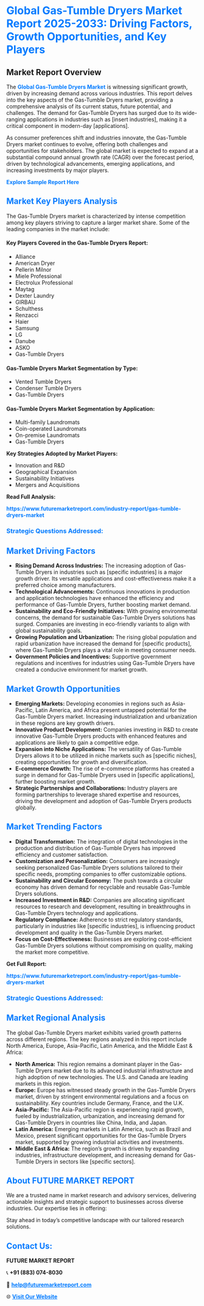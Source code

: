 <h1 style="color: #007BFF;">Global Gas-Tumble Dryers Market Report 2025-2033: Driving Factors, Growth Opportunities, and Key Players</h1>

<section id="overview">
<h2>Market Report Overview</h2>
<p>The <a href="https://www.futuremarketreport.com/industry-report/gas-tumble-dryers-market" style="color: #007BFF; text-decoration: none;"><strong>Global Gas-Tumble Dryers Market</strong></a> is witnessing significant growth, driven by increasing demand across various industries. This report delves into the key aspects of the Gas-Tumble Dryers market, providing a comprehensive analysis of its current status, future potential, and challenges. The demand for Gas-Tumble Dryers has surged due to its wide-ranging applications in industries such as [insert industries], making it a critical component in modern-day [applications].</p>
<p>As consumer preferences shift and industries innovate, the Gas-Tumble Dryers market continues to evolve, offering both challenges and opportunities for stakeholders. The global market is expected to expand at a substantial compound annual growth rate (CAGR) over the forecast period, driven by technological advancements, emerging applications, and increasing investments by major players.</p>
</section>

<section id="overview">
<p><a href="https://www.futuremarketreport.com/request-sample/reportId=100809" style="color: #007BFF; text-decoration: none;"><strong>Explore Sample Report Here</strong></a></p>
</section>

<section id="key-players">
<h2 style="color: #007BFF;">Market Key Players Analysis</h2>
<p>The Gas-Tumble Dryers market is characterized by intense competition among key players striving to capture a larger market share. Some of the leading companies in the market include:</p>
<h4>Key Players Covered in the Gas-Tumble Dryers Report:</h4>
<ul><li>Alliance</li><li>American Dryer</li><li>Pellerin Milnor</li><li>Miele Professional</li><li>Electrolux Professional</li><li>Maytag</li><li>Dexter Laundry</li><li>GIRBAU</li><li>Schulthess</li><li>Renzacci</li><li>Haier</li><li>Samsung</li><li>LG</li><li>Danube</li><li>ASKO</li><li>Gas-Tumble Dryers</li></ul>
<h4>Gas-Tumble Dryers Market Segmentation by Type:</h4>
<ul><li>Vented Tumble Dryers</li><li>Condenser Tumble Dryers</li><li>Gas-Tumble Dryers</li></ul>

<h4>Gas-Tumble Dryers Market Segmentation by Application:</h4>
<ul><li>Multi-family Laundromats</li><li>Coin-operated Laundromats</li><li>On-premise Laundromats</li><li>Gas-Tumble Dryers</li></ul>
<p><strong>Key Strategies Adopted by Market Players:</strong></p>
<ul>
<li>Innovation and R&D</li>
<li>Geographical Expansion</li>
<li>Sustainability Initiatives</li>
<li>Mergers and Acquisitions</li>
</ul>
</section>

<section>
<p><strong>Read Full Analysis: </strong></p><a href="https://www.futuremarketreport.com/industry-report/gas-tumble-dryers-market" style="color: #007BFF; text-decoration: none;"><strong>https://www.futuremarketreport.com/industry-report/gas-tumble-dryers-market</strong></a>
<h3 style="color: #007BFF;">Strategic Questions Addressed:</h3>
</section>

<section id="driving-factors">
<h2 style="color: #007BFF;">Market Driving Factors</h2>
<ul>
<li><strong>Rising Demand Across Industries:</strong> The increasing adoption of Gas-Tumble Dryers in industries such as [specific industries] is a major growth driver. Its versatile applications and cost-effectiveness make it a preferred choice among manufacturers.</li>
<li><strong>Technological Advancements:</strong> Continuous innovations in production and application technologies have enhanced the efficiency and performance of Gas-Tumble Dryers, further boosting market demand.</li>
<li><strong>Sustainability and Eco-Friendly Initiatives:</strong> With growing environmental concerns, the demand for sustainable Gas-Tumble Dryers solutions has surged. Companies are investing in eco-friendly variants to align with global sustainability goals.</li>
<li><strong>Growing Population and Urbanization:</strong> The rising global population and rapid urbanization have increased the demand for [specific products], where Gas-Tumble Dryers plays a vital role in meeting consumer needs.</li>
<li><strong>Government Policies and Incentives:</strong> Supportive government regulations and incentives for industries using Gas-Tumble Dryers have created a conducive environment for market growth.</li>
</ul>
</section>

<section id="growth-opportunities">
<h2 style="color: #007BFF;">Market Growth Opportunities</h2>
<ul>
<li><strong>Emerging Markets:</strong> Developing economies in regions such as Asia-Pacific, Latin America, and Africa present untapped potential for the Gas-Tumble Dryers market. Increasing industrialization and urbanization in these regions are key growth drivers.</li>
<li><strong>Innovative Product Development:</strong> Companies investing in R&D to create innovative Gas-Tumble Dryers products with enhanced features and applications are likely to gain a competitive edge.</li>
<li><strong>Expansion into Niche Applications:</strong> The versatility of Gas-Tumble Dryers allows it to be utilized in niche markets such as [specific niches], creating opportunities for growth and diversification.</li>
<li><strong>E-commerce Growth:</strong> The rise of e-commerce platforms has created a surge in demand for Gas-Tumble Dryers used in [specific applications], further boosting market growth.</li>
<li><strong>Strategic Partnerships and Collaborations:</strong> Industry players are forming partnerships to leverage shared expertise and resources, driving the development and adoption of Gas-Tumble Dryers products globally.</li>
</ul>
</section>

<section id="trending-factors">
<h2 style="color: #007BFF;">Market Trending Factors</h2>
<ul>
<li><strong>Digital Transformation:</strong> The integration of digital technologies in the production and distribution of Gas-Tumble Dryers has improved efficiency and customer satisfaction.</li>
<li><strong>Customization and Personalization:</strong> Consumers are increasingly seeking personalized Gas-Tumble Dryers solutions tailored to their specific needs, prompting companies to offer customizable options.</li>
<li><strong>Sustainability and Circular Economy:</strong> The push towards a circular economy has driven demand for recyclable and reusable Gas-Tumble Dryers solutions.</li>
<li><strong>Increased Investment in R&D:</strong> Companies are allocating significant resources to research and development, resulting in breakthroughs in Gas-Tumble Dryers technology and applications.</li>
<li><strong>Regulatory Compliance:</strong> Adherence to strict regulatory standards, particularly in industries like [specific industries], is influencing product development and quality in the Gas-Tumble Dryers market.</li>
<li><strong>Focus on Cost-Effectiveness:</strong> Businesses are exploring cost-efficient Gas-Tumble Dryers solutions without compromising on quality, making the market more competitive.</li>
</ul>
</section>

<section>
<p><strong>Get Full Report: </strong></p><a href="https://www.futuremarketreport.com/industry-report/gas-tumble-dryers-market" style="color: #007BFF; text-decoration: none;"><strong>https://www.futuremarketreport.com/industry-report/gas-tumble-dryers-market</strong></a>
<h3 style="color: #007BFF;">Strategic Questions Addressed:</h3>
</section>


<section id="regional-analysis">
<h2 style="color: #007BFF;">Market Regional Analysis</h2>
<p>The global Gas-Tumble Dryers market exhibits varied growth patterns across different regions. The key regions analyzed in this report include North America, Europe, Asia-Pacific, Latin America, and the Middle East & Africa:</p>
<ul>
<li><strong>North America:</strong> This region remains a dominant player in the Gas-Tumble Dryers market due to its advanced industrial infrastructure and high adoption of new technologies. The U.S. and Canada are leading markets in this region.</li>
<li><strong>Europe:</strong> Europe has witnessed steady growth in the Gas-Tumble Dryers market, driven by stringent environmental regulations and a focus on sustainability. Key countries include Germany, France, and the U.K.</li>
<li><strong>Asia-Pacific:</strong> The Asia-Pacific region is experiencing rapid growth, fueled by industrialization, urbanization, and increasing demand for Gas-Tumble Dryers in countries like China, India, and Japan.</li>
<li><strong>Latin America:</strong> Emerging markets in Latin America, such as Brazil and Mexico, present significant opportunities for the Gas-Tumble Dryers market, supported by growing industrial activities and investments.</li>
<li><strong>Middle East & Africa:</strong> The region’s growth is driven by expanding industries, infrastructure development, and increasing demand for Gas-Tumble Dryers in sectors like [specific sectors].</li>
</ul>
</section>

<footer>
<h2 style="color: #007BFF;">About FUTURE MARKET REPORT</h2>
<p>We are a trusted name in market research and advisory services, delivering actionable insights and strategic support to businesses across diverse industries. Our expertise lies in offering:</p>

<p>Stay ahead in today’s competitive landscape with our tailored research solutions.</p>

<h2 style="color: #007BFF;">Contact Us:</h2>
<p><strong>FUTURE MARKET REPORT</strong></p>
<p>📞 <strong>+91 (883) 074-8030</strong></p>
<p>📧 <strong><a href="mailto:help@futuremarketreport.com" style="color: #007BFF;">help@futuremarketreport.com</a></strong></p>
<p>🌐 <strong><a href="https://www.futuremarketreport.com/" style="color: #007BFF;">Visit Our Website</a></strong></p>
</footer>
